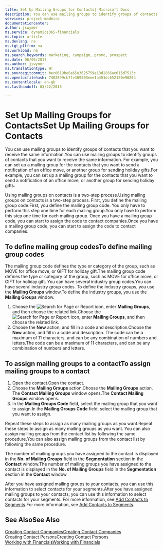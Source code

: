 ```yaml
---
title: Set Up Mailing Groups for Contacts| Microsoft Docs
description: You can use mailing groups to identify groups of contacts that you want to receive the same information, for example, for a marketing campaign or promo.
services: project-madeira
documentationcenter: 
author: jswymer
ms.service: dynamics365-financials
ms.topic: article
ms.devlang: na
ms.tgt_pltfrm: na
ms.workload: na
ms.search.keywords: marketing, campaign, promo, prospect
ms.date: 06/06/2017
ms.author: jswymer
ms.translationtype: HT
ms.sourcegitcommit: bec0619be0a65e3625759e13d2866ac615d7513c
ms.openlocfilehash: 7402899cb7fe369503eee1b451dc652180e96264
ms.contentlocale: en-gb
ms.lasthandoff: 03/22/2018

---
```

# <a name="set-up-mailing-groups-for-contacts"></a><span data-ttu-id="6ff05-103">Set Up Mailing Groups for Contacts</span><span class="sxs-lookup"><span data-stu-id="6ff05-103">Set Up Mailing Groups for Contacts</span></span>
<span data-ttu-id="6ff05-104">You can use mailing groups to identify groups of contacts that you want to receive the same information.</span><span class="sxs-lookup"><span data-stu-id="6ff05-104">You can use mailing groups to identify groups of contacts that you want to receive the same information.</span></span> <span data-ttu-id="6ff05-105">For example, you can set up a mailing group for the contacts that you want to send a notification of an office move, or another group for sending holiday gifts.</span><span class="sxs-lookup"><span data-stu-id="6ff05-105">For example, you can set up a mailing group for the contacts that you want to send a notification of an office move, or another group for sending holiday gifts.</span></span>

<span data-ttu-id="6ff05-106">Using mailing groups on contacts is a two-step process.</span><span class="sxs-lookup"><span data-stu-id="6ff05-106">Using mailing groups on contacts is a two-step process.</span></span> <span data-ttu-id="6ff05-107">First, you define the mailing group code.</span><span class="sxs-lookup"><span data-stu-id="6ff05-107">First, you define the mailing group code.</span></span> <span data-ttu-id="6ff05-108">You only have to perform this step one time for each mailing group.</span><span class="sxs-lookup"><span data-stu-id="6ff05-108">You only have to perform this step one time for each mailing group.</span></span> <span data-ttu-id="6ff05-109">Once you have a mailing group code, you can start to assign the code to contact companies.</span><span class="sxs-lookup"><span data-stu-id="6ff05-109">Once you have a mailing group code, you can start to assign the code to contact companies.</span></span>

## <a name="to-define-mailing-group-codes"></a><span data-ttu-id="6ff05-110">To define mailing group codes</span><span class="sxs-lookup"><span data-stu-id="6ff05-110">To define mailing group codes</span></span>
<span data-ttu-id="6ff05-111">The mailing group code defines the type or category of the group, such as MOVE for office move, or GIFT for holiday gift.</span><span class="sxs-lookup"><span data-stu-id="6ff05-111">The mailing group code defines the type or category of the group, such as MOVE for office move, or GIFT for holiday gift.</span></span> <span data-ttu-id="6ff05-112">You can have several industry group codes.</span><span class="sxs-lookup"><span data-stu-id="6ff05-112">You can have several industry group codes.</span></span> <span data-ttu-id="6ff05-113">To define the industry groups, you use the **Mailing Groups** window.</span><span class="sxs-lookup"><span data-stu-id="6ff05-113">To define the industry groups, you use the **Mailing Groups** window.</span></span>

1. <span data-ttu-id="6ff05-114">Choose the ![Search for Page or Report](media/ui-search/search_small.png "Search for Page or Report icon") icon, enter **Mailing Groups**, and then choose the related link.</span><span class="sxs-lookup"><span data-stu-id="6ff05-114">Choose the ![Search for Page or Report](media/ui-search/search_small.png "Search for Page or Report icon") icon, enter **Mailing Groups**, and then choose the related link.</span></span>
2. <span data-ttu-id="6ff05-115">Choose the **New** action, and fill in a code and description.</span><span class="sxs-lookup"><span data-stu-id="6ff05-115">Choose the **New** action, and fill in a code and description.</span></span> <span data-ttu-id="6ff05-116">The code can be a maximum of 11 characters, and can be any combination of numbers and letters.</span><span class="sxs-lookup"><span data-stu-id="6ff05-116">The code can be a maximum of 11 characters, and can be any combination of numbers and letters.</span></span>

## <a name="AssignMailGroupContact"></a> <span data-ttu-id="6ff05-117">To assign mailing groups to a contact</span><span class="sxs-lookup"><span data-stu-id="6ff05-117">To assign mailing groups to a contact</span></span>
1. <span data-ttu-id="6ff05-118">Open the contact.</span><span class="sxs-lookup"><span data-stu-id="6ff05-118">Open the contact.</span></span>
2. <span data-ttu-id="6ff05-119">Choose the **Mailing Groups** action.</span><span class="sxs-lookup"><span data-stu-id="6ff05-119">Choose the **Mailing Groups** action.</span></span> <span data-ttu-id="6ff05-120">The **Contact Mailing Groups** window opens.</span><span class="sxs-lookup"><span data-stu-id="6ff05-120">The **Contact Mailing Groups** window opens.</span></span>
3. <span data-ttu-id="6ff05-121">In the **Mailing Groups Code** field, select the mailing group that you want to assign.</span><span class="sxs-lookup"><span data-stu-id="6ff05-121">In the **Mailing Groups Code** field, select the mailing group that you want to assign.</span></span>

<span data-ttu-id="6ff05-122">Repeat these steps to assign as many mailing groups as you want.</span><span class="sxs-lookup"><span data-stu-id="6ff05-122">Repeat these steps to assign as many mailing groups as you want.</span></span> <span data-ttu-id="6ff05-123">You can also assign mailing groups from the contact list by following the same procedure.</span><span class="sxs-lookup"><span data-stu-id="6ff05-123">You can also assign mailing groups from the contact list by following the same procedure.</span></span>

<span data-ttu-id="6ff05-124">The number of mailing groups you have assigned to the contact is displayed in the **No. of Mailing Groups** field in the **Segmentation** section in the **Contact** window.</span><span class="sxs-lookup"><span data-stu-id="6ff05-124">The number of mailing groups you have assigned to the contact is displayed in the **No. of Mailing Groups** field in the **Segmentation** section in the **Contact** window.</span></span>

<span data-ttu-id="6ff05-125">After you have assigned mailing groups to your contacts, you can use this information to select contacts for your segments.</span><span class="sxs-lookup"><span data-stu-id="6ff05-125">After you have assigned mailing groups to your contacts, you can use this information to select contacts for your segments.</span></span> <span data-ttu-id="6ff05-126">For more information, see [Add Contacts to Segments](marketing-add-contact-segment.md).</span><span class="sxs-lookup"><span data-stu-id="6ff05-126">For more information, see [Add Contacts to Segments](marketing-add-contact-segment.md).</span></span>

## <a name="see-also"></a><span data-ttu-id="6ff05-127">See Also</span><span class="sxs-lookup"><span data-stu-id="6ff05-127">See Also</span></span>
[<span data-ttu-id="6ff05-128">Creating Contact Companies</span><span class="sxs-lookup"><span data-stu-id="6ff05-128">Creating Contact Companies</span></span>](marketing-create-contact-companies.md)  
[<span data-ttu-id="6ff05-129">Creating Contact Persons</span><span class="sxs-lookup"><span data-stu-id="6ff05-129">Creating Contact Persons</span></span>](marketing-create-contact-persons.md)  
[<span data-ttu-id="6ff05-130">Working with Financials</span><span class="sxs-lookup"><span data-stu-id="6ff05-130">Working with Financials</span></span>](ui-work-product.md)

